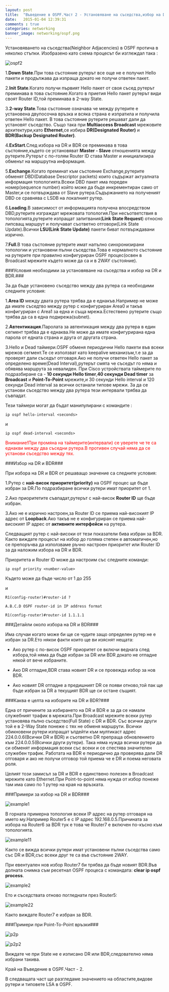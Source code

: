 ```yaml
---
layout: post
title:  "Въведение в OSPF.Част 2 - Установяване на съседства,избор на DR и BDR и обмен на маршрутна информация."
date:   2015-01-04 12:39:31
comments : true
categories: networking
banner_image: networking/ospf.png
---
```


Установяването на съседства(Neighbor Adjacencies) в OSPF протича в няколко стъпки.
Изобразено като схема процесът би изглеждал така :

![ospf2](https://github.com/etem/etem.github.io/raw/master/assets/images/networking/ospf2.gif)

1.**Down State**.При това състояние рутерът все още не е получил Hello пакети и продължава да изпраща докато не получи ответен пакет.

2.**Init State**.Когато получи първият Hello пакет от своя съсед рутерът преминава в това състояние.Когато в приетия Hello пакет рутерът види своят Router ID,той преминава в 2-way State.

3.**2-way State**.Това състояние означава че между рутерите е установена двупосочна връзка и всяка страна е изпратила и получила ответен Hello пакет.
В това състояние рутерите решават дали да установят съседство.
Също така при **Multiaccess Broadcast** мрежовите архитектури,като **Ethernet**,се избира **DR(Designated Router)** и **BDR(Backup Designated Router)**.

4.**ExStart**.След избора на DR и BDR се преминава в това състояние,където се установяват **Master - Slave** отношенията между рутерите.Рутерът с по-голям Router ID става Master и инициализира обменът на маршрутна информация.

5.**Exchange**.Когато преминат към състояние Exchange,рутерите обменят DBD(Database Descriptor packets) които съдържат актуалната информация топологията.Всеки DBD пакет има пореден номер(sequence number) който може да бъде инкрементиран само от Master,и се потвърждава от Slave рутера.Съдържанието на полученият DBD се сравнява с LSDB на локалният рутер.

6.**Loading**.В зависимост от информацията получена впосредством DBD,рутерите изграждат мрежовата топология.При несъответствия в топологията,рутерите изпращат запитвания(**Link State Request**) относно липсващ маршрут  и получават съответно отговори(Link State Update).Всички **LSU(Link State Update)** пакети биват потвърждавани изрично.

7.**Full**.В това състояние рутерите имат напълно синхронизирани топологии и установени пълни съседства.Това е нормалното състояние на рутерите при правилно конфигуриран OSPF процес(освен в Broadcast мрежите където може да са и в 2WAY състояние).


###Условия необходими за установяване на съседства и избор на DR и BDR.###


За да бъде установено съседство между два рутера са необходими следните условия:


1.**Area ID** между двата рутера трябва да е еднакъв.Например не може да имате съседтво между рутер с конфигуриран Area0 и такъв конфигуриран с Area1 за една и съща мрежа.Естествено рутерите също трябва да са в една подмрежа(subnet).

2.**Автентикация**.Паролата за автентикация между два рутера в един сегмент трябва да е еднаква.Не може да имате конфигурирана една парола от едната страна и друга от другата страна.

3.Hello и Dead таймери.OSPF обменя периодични Hello пакети във всеки мрежов сегмент.Те се използват като keepalive механизъм,т.е за да проверят дали съседът отговаря.Ако не получи ответен Hello пакет за определено време(Dead Interval),рутерът смята че съседът го няма и обявява маршрута за невалиден.
При Cisco устройствата таймерите по подразбиране са - **10 секунди Hello timer**,**40 секунди Dead timer** за **Broadcast** и **Point-To-Point** мрежите,и 30 секунди Hello interval и 120 секунди Dead interval за всички останали типове мрежи.
За да се установи съседство между два рутера тези интервали трябва да съвпадат.


Тези таймери могат да бъдат манипулирани с командите :

`ip ospf hello-interval <seconds>`

и 

`ip ospf dead-interval <seconds>`


<span style="color: red">Внимание!При промяна на таймерите(интервали) се уверете че те са еднакви между два съседни рутера.В противен случай няма да се установи съседство между тях.</span>


###Избор на DR и BDR###

При избора на DR и BDR от решаващо значение са следните условия:


1.Рутер с **най-висок приоритет(priority)** на OSPF процес ще бъде избран за DR.По подразбиране всички рутери имат приоритет от 1.

2.Ако приоритетите съвпадат,рутерът с най-висок **Router ID** ще бъде избран.

3.Ако не е изрично настроен,за Router ID се приема най-високият IP адрес от **Loopback**.Ако такъв не е конфигуриран се приема най-високият IP адрес от **активните интерфейси** на рутера.

Следващият рутер с най-високи от тези показатели бива избран за BDR.
Както виждате процесът на избор до голяма степен е автоматичен,но се препоръчва да използваме ръчно настроен приоритет или Router ID за да наложим избора на DR и BDR.


Приоритета и Router ID може да настроим със следните команди:

`ip ospf priority <number-value> `

Където <number-value> може да бъде число от 1 до 255

и 

`R1(config-router)#router-id ?`

`A.B.C.D OSPF router-id in IP address format`

`R1(config-router)#router-id 1.1.1.1`



###Детайли около избора на DR и BDR###


Има случаи когато може би ще се чудите защо определен рутер не е избран за DR.Ето някои факти които ще ви изяснят нещата:


- Ако рутер с по-висок OSPF приоритет се включи веднага след избора,той няма да бъде избран за DR или BDR докато не отпадне някой от вече избраните.


- Ако DR отпадне,BDR става новият DR и се провежда избор за нов BDR.


- Ако новият DR отпадне а предишният DR се появи отново,той пак ще бъде избран за DR а текущият BDR ще си остане същият.


###Каква е целта на изборите на DR и BDR?###


Една от причините за избирането на DR и BDR е за да се намали служебният трафик в мрежата.При Broadcast мрежите всеки рутер установява пълно съседство(Full State) с DR и BDR.
Със всички други той е в 2-Way State понеже с тях не обменя маршрути.
Всички обикновени рутери изпращат ъпдейти към мултикаст адрес 224.0.0.6(Всички DR и BDR) и съответно DR препраща обновлението към 224.0.0.5(Всички други рутери).
Така няма нужда всички рутери да си обменят информация всеки със всеки и се спестява значителен служебен трафик.
Работата на BDR е периодично да проверява дали DR отговаря и ако не получи отговор той приема че е DR и поема неговата роля.


Целият този замисъл за DR и BDR е единствено полезен в Broadcast мрежите като Ethernet.При Point-to-point няма нужда от избор понеже там има само по 1 рутер на края на връзката.


###Примери за избор на DR и BDR###


![example1](https://github.com/etem/etem.github.io/raw/master/assets/images/networking/example1.png)

В горната примерна топология всеки IP адрес на рутер отговаря на името му.Например Router5 е с IP адрес 192.168.0.5.Причината за избора на Router6 за BDR тук е това че Router7 е включен по-късно към топологията.


![example11](https://github.com/etem/etem.github.io/raw/master/assets/images/networking/example11.png)

Както се вижда всички рутери имат установени пълни съседства само със DR и BDR,със всеки друг те са във състояние 2WAY.

При евентуален нов избор Router7 би трябва да бъде новият BDR.Във долната снимка съм ресетнал OSPF процеса с командата:
**clear ip ospf process**.

![example2](https://github.com/etem/etem.github.io/raw/master/assets/images/networking/example2.png)

Ето и съседствата отново погледнати през Router5:


![example22](https://github.com/etem/etem.github.io/raw/master/assets/images/networking/example22.png)

Както виждате Router7 е избран за BDR.


###Примери при Point-To-Point връзки###

![p2p](https://github.com/etem/etem.github.io/raw/master/assets/images/networking/p2p.png)


![p2p2](https://github.com/etem/etem.github.io/raw/master/assets/images/networking/p2p2.png)

Виждате че при State не е изписано DR или BDR,следователно няма избрани такива.

Край на Въведение в OSPF.Част - 2.

В следващата част ще разгледаме значението на областите,видове рутери и типовете LSA в OSPF.